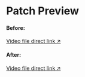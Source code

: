 # Patch Preview
#### Before:
[Video file direct link ↗](https://github.com/ReVanced-Extended-Community/Patches-Documentation/assets/39604793/4616a7a8-807d-4626-bfba-f1358d0920e0)

#### After:
[Video file direct link ↗](https://github.com/ReVanced-Extended-Community/Patches-Documentation/assets/39604793/86e03b14-b159-450d-9622-d7ed58193923)
